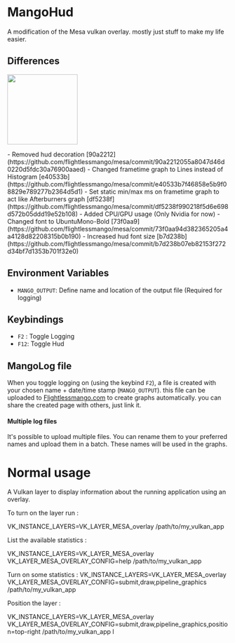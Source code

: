 # MangoHud

A modification of the Mesa vulkan overlay. mostly just stuff to make my life easier.

## Differences
<p align="left">
    <img height="160" src="gifs/overlay_example.gif">
</p>
- Removed hud decoration [90a2212](https://github.com/flightlessmango/mesa/commit/90a2212055a8047d46d0220d5fdc30a76900aaed)
- Changed frametime graph to Lines instead of Histogram [e40533b](https://github.com/flightlessmango/mesa/commit/e40533b7f46858e5b9f08829e789277b2364d5d1)
- Set static min/max ms on frametime graph to act like Afterburners graph [df5238f](https://github.com/flightlessmango/mesa/commit/df5238f990218f5d6e698d572b05ddd19e52b108)
- Added CPU/GPU usage (Only Nvidia for now)
- Changed font to UbuntuMono-Bold [73f0aa9](https://github.com/flightlessmango/mesa/commit/73f0aa94d382365205a4a4128d82208315b0b190)
- Increased hud font size [b7d238b](https://github.com/flightlessmango/mesa/commit/b7d238b07eb82153f272d34bf7d1353b701f32e0)

## Environment Variables
- `MANGO_OUTPUT`: Define name and location of the output file (Required for logging)

## Keybindings
- `F2` : Toggle Logging
- `F12`: Toggle Hud

## MangoLog file

When you toggle logging on (using the keybind `F2`), a file is created with your chosen name + date/time stamp (`MANGO_OUTPUT`). this file can be uploaded to [Flightlessmango.com](htps://flightlessmango.com/logs/new) to create graphs automatically.
you can share the created page with others, just link it.

#### Multiple log files

It's possible to upload multiple files. You can rename them to your preferred names and upload them in a batch.
These names will be used in the graphs.

# Normal usage
A Vulkan layer to display information about the running application
using an overlay.

To turn on the layer run :

VK_INSTANCE_LAYERS=VK_LAYER_MESA_overlay /path/to/my_vulkan_app

List the available statistics :

VK_INSTANCE_LAYERS=VK_LAYER_MESA_overlay VK_LAYER_MESA_OVERLAY_CONFIG=help /path/to/my_vulkan_app

Turn on some statistics :
VK_INSTANCE_LAYERS=VK_LAYER_MESA_overlay VK_LAYER_MESA_OVERLAY_CONFIG=submit,draw,pipeline_graphics /path/to/my_vulkan_app

Position the layer :

VK_INSTANCE_LAYERS=VK_LAYER_MESA_overlay VK_LAYER_MESA_OVERLAY_CONFIG=submit,draw,pipeline_graphics,position=top-right /path/to/my_vulkan_app
l
